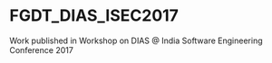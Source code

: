# FGDT_DIAS_ISEC2017
Work published in Workshop on DIAS @ India Software Engineering Conference 2017
